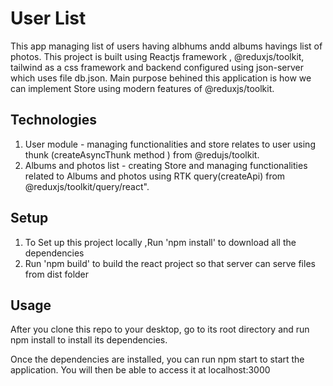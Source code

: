 # User List

This app managing list of users having albhums andd albums havings list of photos. This project is built using Reactjs framework , @reduxjs/toolkit, tailwind as a css framework and backend configured using json-server which uses file db.json. Main purpose behined this application is how we can implement Store using modern features of @reduxjs/toolkit.

## Technologies

1.  User module - managing functionalities and store relates to user using thunk (createAsyncThunk method ) from @redujs/toolkit.
2.  Albums and photos list - creating Store and managing functionalities related to Albums and photos using RTK query(createApi) from @reduxjs/toolkit/query/react".

## Setup

1.  To Set up this project locally ,Run 'npm install' to download all the
    dependencies
2.  Run 'npm build' to build the react project so that server can serve files from dist folder

## Usage

After you clone this repo to your desktop, go to its root directory and run npm install to install its dependencies.

Once the dependencies are installed, you can run npm start to start the application. You will then be able to access it at localhost:3000
